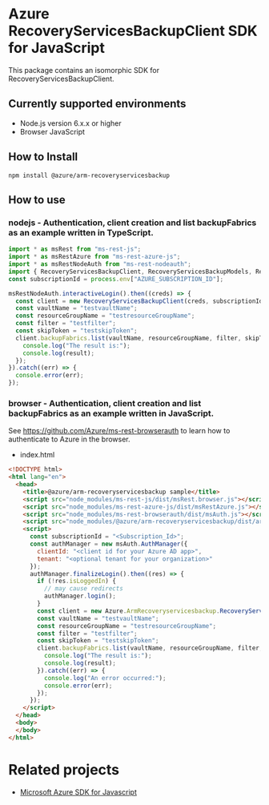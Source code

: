 # Azure RecoveryServicesBackupClient SDK for JavaScript
This package contains an isomorphic SDK for RecoveryServicesBackupClient.

## Currently supported environments
- Node.js version 6.x.x or higher
- Browser JavaScript

## How to Install
```
npm install @azure/arm-recoveryservicesbackup
```


## How to use

### nodejs - Authentication, client creation and list backupFabrics as an example written in TypeScript.

```ts
import * as msRest from "ms-rest-js";
import * as msRestAzure from "ms-rest-azure-js";
import * as msRestNodeAuth from "ms-rest-nodeauth";
import { RecoveryServicesBackupClient, RecoveryServicesBackupModels, RecoveryServicesBackupMappers } from "@azure/arm-recoveryservicesbackup";
const subscriptionId = process.env["AZURE_SUBSCRIPTION_ID"];

msRestNodeAuth.interactiveLogin().then((creds) => {
  const client = new RecoveryServicesBackupClient(creds, subscriptionId);
  const vaultName = "testvaultName";
  const resourceGroupName = "testresourceGroupName";
  const filter = "testfilter";
  const skipToken = "testskipToken";
  client.backupFabrics.list(vaultName, resourceGroupName, filter, skipToken).then((result) => {
    console.log("The result is:");
    console.log(result);
  });
}).catch((err) => {
  console.error(err);
});
```

### browser - Authentication, client creation and list backupFabrics as an example written in JavaScript.
See https://github.com/Azure/ms-rest-browserauth to learn how to authenticate to Azure in the browser.

- index.html
```html
<!DOCTYPE html>
<html lang="en">
  <head>
    <title>@azure/arm-recoveryservicesbackup sample</title>
    <script src="node_modules/ms-rest-js/dist/msRest.browser.js"></script>
    <script src="node_modules/ms-rest-azure-js/dist/msRestAzure.js"></script>
    <script src="node_modules/ms-rest-browserauth/dist/msAuth.js"></script>
    <script src="node_modules/@azure/arm-recoveryservicesbackup/dist/arm-recoveryservicesbackup.js"></script>
    <script>
      const subscriptionId = "<Subscription_Id>";
      const authManager = new msAuth.AuthManager({
        clientId: "<client id for your Azure AD app>",
        tenant: "<optional tenant for your organization>"
      });
      authManager.finalizeLogin().then((res) => {
        if (!res.isLoggedIn) {
          // may cause redirects
          authManager.login();
        }
        const client = new Azure.ArmRecoveryservicesbackup.RecoveryServicesBackupClient(res.creds, subscriptionId);
        const vaultName = "testvaultName";
        const resourceGroupName = "testresourceGroupName";
        const filter = "testfilter";
        const skipToken = "testskipToken";
        client.backupFabrics.list(vaultName, resourceGroupName, filter, skipToken).then((result) => {
          console.log("The result is:");
          console.log(result);
        }).catch((err) => {
          console.log("An error occurred:");
          console.error(err);
        });
      });
    </script>
  </head>
  <body>
  </body>
</html>
```

# Related projects
 - [Microsoft Azure SDK for Javascript](https://github.com/Azure/azure-sdk-for-js)
